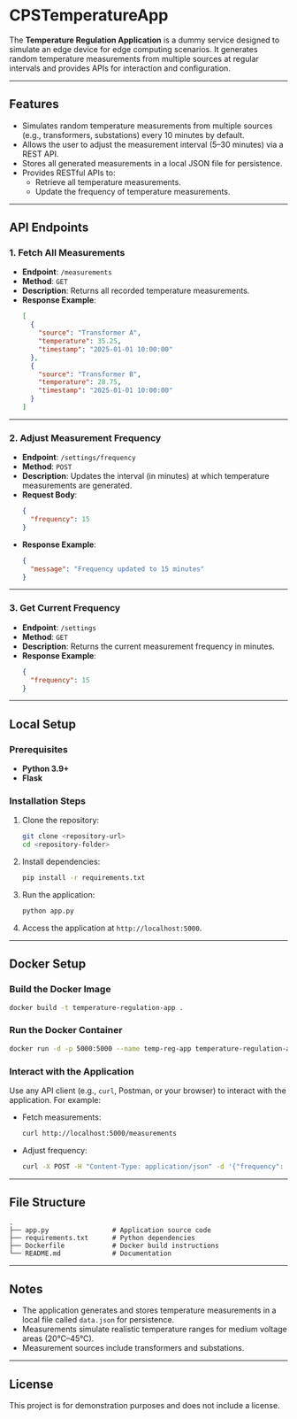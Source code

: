 # CPSTemperatureApp

The **Temperature Regulation Application** is a dummy service designed to simulate an edge device for edge computing scenarios. It generates random temperature measurements from multiple sources at regular intervals and provides APIs for interaction and configuration.

---

## Features

- Simulates random temperature measurements from multiple sources (e.g., transformers, substations) every 10 minutes by default.
- Allows the user to adjust the measurement interval (5–30 minutes) via a REST API.
- Stores all generated measurements in a local JSON file for persistence.
- Provides RESTful APIs to:
  - Retrieve all temperature measurements.
  - Update the frequency of temperature measurements.

---

## API Endpoints

### 1. **Fetch All Measurements**
- **Endpoint**: `/measurements`
- **Method**: `GET`
- **Description**: Returns all recorded temperature measurements.
- **Response Example**:
  ```json
  [
    {
      "source": "Transformer A",
      "temperature": 35.25,
      "timestamp": "2025-01-01 10:00:00"
    },
    {
      "source": "Transformer B",
      "temperature": 28.75,
      "timestamp": "2025-01-01 10:00:00"
    }
  ]
  ```

---

### 2. **Adjust Measurement Frequency**
- **Endpoint**: `/settings/frequency`
- **Method**: `POST`
- **Description**: Updates the interval (in minutes) at which temperature measurements are generated.
- **Request Body**:
  ```json
  {
    "frequency": 15
  }
  ```
- **Response Example**:
  ```json
  {
    "message": "Frequency updated to 15 minutes"
  }
  ```

---

### 3. **Get Current Frequency**
- **Endpoint**: `/settings`
- **Method**: `GET`
- **Description**: Returns the current measurement frequency in minutes.
- **Response Example**:
  ```json
  {
    "frequency": 15
  }
  ```

---

## Local Setup

### Prerequisites
- **Python 3.9+**
- **Flask**

### Installation Steps
1. Clone the repository:
   ```bash
   git clone <repository-url>
   cd <repository-folder>
   ```

2. Install dependencies:
   ```bash
   pip install -r requirements.txt
   ```

3. Run the application:
   ```bash
   python app.py
   ```

4. Access the application at `http://localhost:5000`.

---

## Docker Setup

### Build the Docker Image
```bash
docker build -t temperature-regulation-app .
```

### Run the Docker Container
```bash
docker run -d -p 5000:5000 --name temp-reg-app temperature-regulation-app
```

### Interact with the Application
Use any API client (e.g., `curl`, Postman, or your browser) to interact with the application. For example:
- Fetch measurements:  
  ```bash
  curl http://localhost:5000/measurements
  ```
- Adjust frequency:  
  ```bash
  curl -X POST -H "Content-Type: application/json" -d '{"frequency": 15}' http://localhost:5000/settings/frequency
  ```

---

## File Structure

```
.
├── app.py                # Application source code
├── requirements.txt      # Python dependencies
├── Dockerfile            # Docker build instructions
└── README.md             # Documentation
```

---

## Notes
- The application generates and stores temperature measurements in a local file called `data.json` for persistence.
- Measurements simulate realistic temperature ranges for medium voltage areas (20°C–45°C).
- Measurement sources include transformers and substations.

---

## License
This project is for demonstration purposes and does not include a license.
